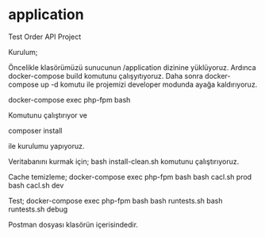 # application
 Test Order API Project

Kurulum;

Öncelikle klasörümüzü sunucunun /application dizinine yüklüyoruz.
Ardınca docker-compose build komutunu çalışyıtıyoruz.
Daha sonra docker-compose up -d komutu ile projemizi developer modunda ayağa kaldırıyoruz.

docker-compose exec php-fpm bash

Komutunu çalıştırıyor ve 

composer install

ile kurulumu yapıyoruz.

Veritabanını kurmak için;
bash install-clean.sh
komutunu çalıştırıyoruz.

Cache temizleme;
docker-compose exec php-fpm bash
bash cacl.sh prod
bash cacl.sh dev


Test;
docker-compose exec php-fpm bash
bash runtests.sh
bash runtests.sh debug


Postman dosyası klasörün içerisindedir.
